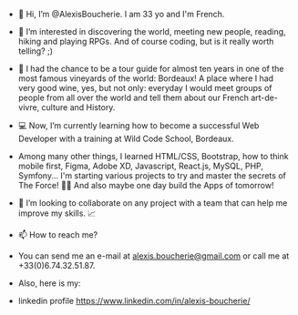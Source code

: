 - 👋 Hi, I’m @AlexisBoucherie. I am 33 yo and I'm French.

- 👀 I’m interested in discovering the world, meeting new people, reading, hiking and playing RPGs. And of course coding, but is it really worth telling? ;)

- 🌱 I had the chance to be a tour guide for almost ten years in one of the most famous vineyards of the world: Bordeaux! A place where I had very good wine, yes, but not only: everyday I would meet groups of people from all over the world and tell them about our French art-de-vivre, culture and History.
- 💻 Now, I’m currently learning how to become a successful Web Developer with a training at Wild Code School, Bordeaux.
- Among many other things, I learned HTML/CSS, Bootstrap, how to think mobile first, Figma, Adobe XD, Javascript, React.js, MySQL, PHP, Symfony... I'm starting various projects to try and master the secrets of The Force! 🧙‍♂️ And also maybe one day build the Apps of tomorrow!

- 💞️ I’m looking to collaborate on any project with a team that can help me improve my skills. 📈

- 📫 How to reach me?
- You can send me an e-mail at alexis.boucherie@gmail.com or call me at +33(0)6.74.32.51.87.
- Also, here is my: 
- linkedin profile https://www.linkedin.com/in/alexis-boucherie/
